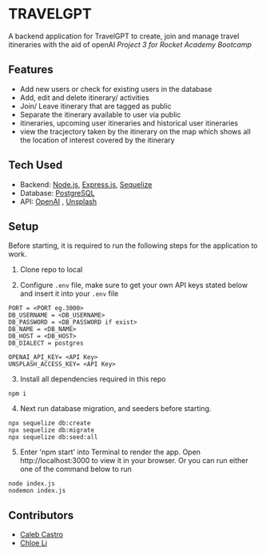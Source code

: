 # TRAVELGPT

A backend application for TravelGPT to create, join and manage travel itineraries with the aid of openAI
_Project 3 for Rocket Academy Bootcamp_

## Features

- Add new users or check for existing users in the database
- Add, edit and delete itinerary/ activities
- Join/ Leave itinerary that are tagged as public
- Separate the itinerary available to user via public
- itineraries, upcoming user itineraries and historical user itineraries
- view the tracjectory taken by the itinerary on the map which shows all the location of interest covered by the itinerary

## Tech Used

- Backend: [Node.js](https://nodejs.org/en), [Express.js](https://expressjs.com/), [Sequelize](https://sequelize.org/)
- Database: [PostgreSQL](https://www.postgresql.org/)
- API: [OpenAI](https://openai.com/product) , [Unsplash](https://unsplash.com/)

## Setup

Before starting, it is required to run the following steps for the application to work.

1. Clone repo to local

2. Configure `.env` file, make sure to get your own API keys stated below and insert it into your `.env` file

```
PORT = <PORT eg.3000>
DB_USERNAME = <DB_USERNAME>
DB_PASSWORD = <DB_PASSWORD if exist>
DB_NAME = <DB_NAME>
DB_HOST = <DB_HOST>
DB_DIALECT = postgres

OPENAI_API_KEY= <API Key>
UNSPLASH_ACCESS_KEY= <API Key>
```

3. Install all dependencies required in this repo

```
npm i
```

4. Next run database migration, and seeders before starting.

```
npx sequelize db:create
npx sequelize db:migrate
npx sequelize db:seed:all
```

5. Enter 'npm start' into Terminal to render the app. Open http://localhost:3000 to view it in your browser. Or you can run either one of the command below to run

```
node index.js
nodemon index.js
```

## Contributors

- [Caleb Castro](https://github.com/calebcianc)
- [Chloe Li](https://github.com/khloeli)
